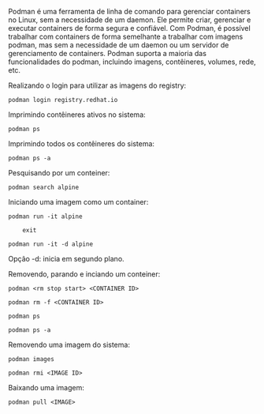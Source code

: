 Podman é uma ferramenta de linha de comando para gerenciar containers no Linux, sem a necessidade de um daemon. Ele permite criar, gerenciar e executar containers de forma segura e confiável. Com Podman, é possível trabalhar com containers de forma semelhante a trabalhar com imagens podman, mas sem a necessidade de um daemon ou um servidor de gerenciamento de containers. Podman suporta a maioria das funcionalidades do podman, incluindo imagens, contêineres, volumes, rede, etc.

Realizando o login para utilizar as imagens do registry:

    podman login registry.redhat.io

Imprimindo contêineres ativos no sistema:

	podman ps

Imprimindo todos os contêineres do sistema:

    podman ps -a

Pesquisando por um conteiner:

    podman search alpine

Iniciando uma imagem como um container:

	podman run -it alpine

		exit

	podman run -it -d alpine

Opção -d: inicia em segundo plano.

Removendo, parando e inciando um conteiner:

    podman <rm stop start> <CONTAINER ID>

    podman rm -f <CONTAINER ID>

    podman ps

    podman ps -a

Removendo uma imagem do sistema:

	podman images

	podman rmi <IMAGE ID>

Baixando uma imagem:

    podman pull <IMAGE>